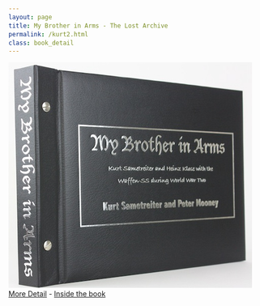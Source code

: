 ```yaml
---
layout: page
title: My Brother in Arms - The Lost Archive
permalink: /kurt2.html
class: book_detail
---
```


<a href="./kurt_detail.html"><img src="./assets/book_front_page.jpg"/></a><br />
<a href="./kurt_detail.html" class="underline">More Detail</a> - <a class="underline" href="./kurt_inside.html">Inside the book</a>
